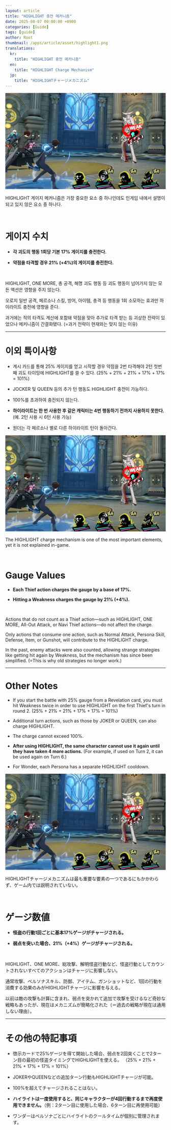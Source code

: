 ```yaml
---
layout: article
title: "HIGHLIGHT 충전 메커니즘"
date: 2025-08-07 00:00:00 +0900
categories: [Guide]
tags: [guide]
author: Root
thumbnail: /apps/article/asset/highlight1.png
translations:
  kr:
    title: "HIGHLIGHT 충전 메커니즘"
  en:
    title: "HIGHLIGHT Charge Mechanism"
  jp:
    title: "HIGHLIGHTチャージメカニズム"
---
```


<div class="content-kr" markdown="1">

<img src="/apps/article/asset/highlight1.png" >

HIGHLIGHT 게이지 메커니즘은 가장 중요한 요소 중 하나인데도 인게임 내에서 설명이 되고 있지 않은 요소 중 하나다.

<br>

# 게이지 수치

- **각 괴도의 행동 1회당 기본 17% 게이지를 충전한다.**

- **약점을 타격할 경우 21% (+4%)의 게이지를 충전한다.**

<br>

HIGHLIGHT, ONE MORE, 총 공격, 해명 괴도 행동 등 괴도 행동이 넘어가지 않는 모든 액션은 영향을 주지 않는다.

오로지 일반 공격, 페르소나 스킬, 방어, 아이템, 총격 등 행동을 1회 소모하는 효과만 하이라이트 충전에 영향을 준다.

과거에는 적의 타격도 계산에 포함돼 약점을 맞아 추가로 타격 받는 등 괴상한 전략이 있었으나 메커니즘이 간결화됐다.  (=과거 전략이 현재와는 맞지 않는 이유)

---

# 이외 특이사항

- 계시 카드를 통해 25% 게이지를 얻고 시작할 경우 약점을 2번 타격해야 2턴 첫번째 괴도 타이밍에 HIGHLIGHT를 쓸 수 있다. 
(25% + 21% + 21% + 17% + 17% = 101%)

- JOCKER 및 QUEEN 등의 추가 턴 행동도 HIGHLIGHT 충전이 가능하다.

- 100%를 초과하여 충전되지 않는다.

- **하이라이트는 한 번 사용한 후 같은 캐릭터는 4번 행동하기 전까지 사용하지 못한다.** (예. 2턴 사용 시 6턴 사용 가능)

- 원더는 각 페르소나 별로 다른 하이라이트 턴이 돌아간다.

</div>

<div class="content-en" markdown="1">

<img src="/apps/article/asset/highlight1.png" >

The HIGHLIGHT charge mechanism is one of the most important elements, yet it is not explained in-game.

<br>

# Gauge Values

- **Each Thief action charges the gauge by a base of 17%.**

- **Hitting a Weakness charges the gauge by 21% (+4%).**

<br>

Actions that do not count as a Thief action—such as HIGHLIGHT, ONE MORE, All-Out Attack, or Navi Thief actions—do not affect the charge.

Only actions that consume one action, such as Normal Attack, Persona Skill, Defense, Item, or Gunshot, will contribute to the HIGHLIGHT charge.

In the past, enemy attacks were also counted, allowing strange strategies like getting hit again by Weakness, but the mechanism has since been simplified. (=This is why old strategies no longer work.)

---

# Other Notes

- If you start the battle with 25% gauge from a Revelation card, you must hit Weakness twice in order to use HIGHLIGHT on the first Thief's turn in round 2.
(25% + 21% + 21% + 17% + 17% = 101%)

- Additional turn actions, such as those by JOKER or QUEEN, can also charge HIGHLIGHT.

- The charge cannot exceed 100%.

- **After using HIGHLIGHT, the same character cannot use it again until they have taken 4 more actions.** (For example, if used on Turn 2, it can be used again on Turn 6.)

- For Wonder, each Persona has a separate HIGHLIGHT cooldown.

</div>

<div class="content-jp" markdown="1">

<img src="/apps/article/asset/highlight1.png" >

HIGHLIGHTチャージメカニズムは最も重要な要素の一つであるにもかかわらず、ゲーム内では説明されていない。

<br>

# ゲージ数値

- **怪盗の行動1回ごとに基本17%ゲージがチャージされる。**

- **弱点を突いた場合、21%（+4%）ゲージがチャージされる。**

<br>

HIGHLIGHT、ONE MORE、総攻撃、解明怪盗行動など、怪盗行動としてカウントされないすべてのアクションはチャージに影響しない。

通常攻撃、ペルソナスキル、防御、アイテム、ガンショットなど、1回の行動を消費する効果のみがHIGHLIGHTチャージに影響を与える。

以前は敵の攻撃も計算に含まれ、弱点を突かれて追加で攻撃を受けるなど奇妙な戦略もあったが、現在はメカニズムが簡略化された（＝過去の戦略が現在は通用しない理由）。

---

# その他の特記事項

- 啓示カードで25%ゲージを得て開始した場合、弱点を2回突くことで2ターン目の最初の怪盗タイミングでHIGHLIGHTを使える。
（25% + 21% + 21% + 17% + 17% = 101%）

- JOKERやQUEENなどの追加ターン行動もHIGHLIGHTチャージが可能。

- 100%を超えてチャージされることはない。

- **ハイライトは一度使用すると、同じキャラクターが4回行動するまで再度使用できません。**（例：2ターン目に使用した場合、6ターン目に再使用可能）

- ワンダーはペルソナごとにハイライトのクールタイムが個別に管理されます。

</div>
